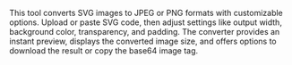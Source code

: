 This tool converts SVG images to JPEG or PNG formats with customizable options. Upload or paste SVG code, then adjust settings like output width, background color, transparency, and padding. The converter provides an instant preview, displays the converted image size, and offers options to download the result or copy the base64 image tag.

<!-- Generated from commit: edf9574ee1899d8a1796d321ce0d0edbafe21a55 -->